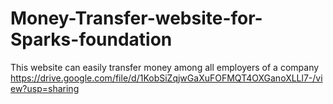 # Money-Transfer-website-for-Sparks-foundation
This website can easily transfer money among all employers of a company
https://drive.google.com/file/d/1KobSiZqjwGaXuFOFMQT4OXGanoXLLl7-/view?usp=sharing
